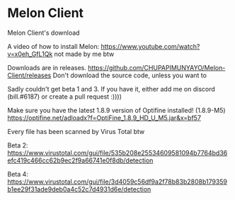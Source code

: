 # Melon Client 
Melon Client's download 

A video of how to install Melon: https://www.youtube.com/watch?v=x0eh_GfL1Qk  not made by me btw 

Downloads are in releases. https://github.com/CHUPAPIMUNYAYO/Melon-Client/releases Don't download the source code, unless you want to

Sadly couldn't get beta 1 and 3. If you have it, either add me on discord (bill.#6187) or create a pull request :)))) 

Make sure you have the latest 1.8.9 version of Optifine installed! (1.8.9-M5) 
https://optifine.net/adloadx?f=OptiFine_1.8.9_HD_U_M5.jar&x=bf57

Every file has been scanned by Virus Total btw

Beta 2: https://www.virustotal.com/gui/file/535b208e25534609581094b7764bd36efc419c466cc62b9ec2f9a66741e0f8db/detection

Beta 4: https://www.virustotal.com/gui/file/3d4059c56df9a2f78b83b2808b179359b1ee29f31ade9deb0a4c52c7d4931d6e/detection
